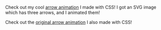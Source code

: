Check out my cool [arrow animation](https://shouryabatra.github.io/infinite-arrow-animation-svg/) I made with CSS! I got an SVG image which has three arrows, and I animated them!

Check out the [original arrow animation](https://shouryabatra.github.io/infinite-arrow-animation) I also made with CSS!
